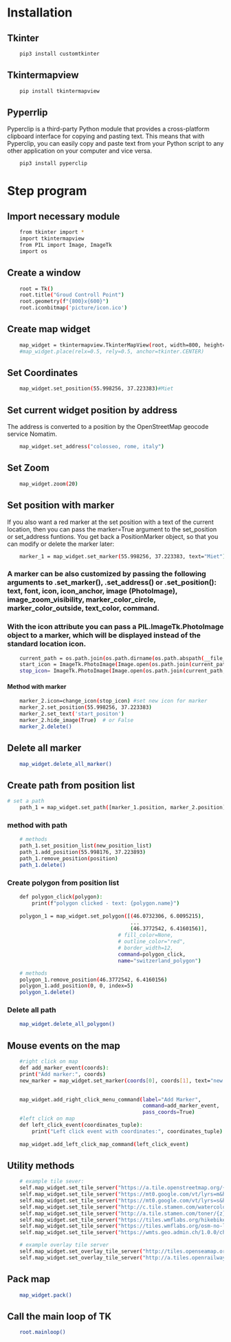# Installation 

## Tkinter
```sh
    pip3 install customtkinter
```
## Tkintermapview
```sh
    pip install tkintermapview 
```

## Pyperrlip
Pyperclip is a third-party Python module that provides a cross-platform clipboard interface for copying and pasting text. This means that with Pyperclip, you can easily copy and paste text from your Python script to any other application on your computer and vice versa.
```sh
    pip3 install pyperclip 
```

# Step program
## Import necessary module
```sh
    from tkinter import *
    import tkintermapview 
    from PIL import Image, ImageTk
    import os
```
## Create a window
```sh
    root = Tk()
    root.title("Groud Controll Point")
    root.geometry(f"{800}x{600}")
    root.iconbitmap('picture/icon.ico')
```
## Create map widget
```sh
    map_widget = tkintermapview.TkinterMapView(root, width=800, height=600, corner_radius=0)
    #map_widget.place(relx=0.5, rely=0.5, anchor=tkinter.CENTER)
```
## Set Coordinates
```sh
    map_widget.set_position(55.998256, 37.223383)#Miet
```
## Set current widget position by address
The address is converted to a position by the OpenStreetMap geocode service Nomatim.

```sh
    map_widget.set_address("colosseo, rome, italy")
```

## Set Zoom
```sh
    map_widget.zoom(20)
```
## Set position with marker
If you also want a red marker at the set position with a text of the current location, then you can pass the marker=True argument to the set_position or set_address funtions. You get back a PositionMarker object, so that you can modify or delete the marker later:
```sh
    marker_1 = map_widget.set_marker(55.998256, 37.223383, text="Miet")
```
### A marker can be also customized by passing the following arguments to .set_marker(), .set_address() or .set_position(): text, font, icon, icon_anchor, image (PhotoImage), image_zoom_visibility, marker_color_circle, marker_color_outside, text_color, command.
### With the icon attribute you can pass a PIL.ImageTk.PhotoImage object to a marker, which will be displayed instead of the standard location icon.
```sh
    current_path = os.path.join(os.path.dirname(os.path.abspath(__file__)))
    start_icon = ImageTk.PhotoImage(Image.open(os.path.join(current_path, "images", "start_icon.png")).resize((30, 40)))
    stop_icon= ImageTk.PhotoImage(Image.open(os.path.join(current_path, "images", "stop_icon.png")).resize((30, 40)))
```
#### Method with marker
```sh
    marker_2.icon=change_icon(stop_icon) #set new icon for marker
    marker_2.set_position(55.998256, 37.223383)
    marker_2.set_text('start_positon')
    marker_2.hide_image(True)  # or False
    marker_2.delete()
```

## Delete all marker 
``` sh
    map_widget.delete_all_marker()
```

## Create path from position list
```sh
# set a path
    path_1 = map_widget.set_path([marker_1.position, marker_2.position])
```
### method with path
```sh
    # methods
    path_1.set_position_list(new_position_list)
    path_1.add_position(55.998176, 37.223893)
    path_1.remove_position(position)
    path_1.delete()
```
### Create polygon from position list
```sh
    def polygon_click(polygon):
        print(f"polygon clicked - text: {polygon.name}")
        
    polygon_1 = map_widget.set_polygon([(46.0732306, 6.0095215),
                                        ...
                                        (46.3772542, 6.4160156)],
                                    # fill_color=None,
                                    # outline_color="red",
                                    # border_width=12,
                                    command=polygon_click,
                                    name="switzerland_polygon")

    # methods
    polygon_1.remove_position(46.3772542, 6.4160156)
    polygon_1.add_position(0, 0, index=5)
    polygon_1.delete()
```
### Delete all path 
```sh
    map_widget.delete_all_polygon()
```
## Mouse events on the map
```sh
    #right click on map 
    def add_marker_event(coords):
    print("Add marker:", coords)
    new_marker = map_widget.set_marker(coords[0], coords[1], text="new marker")
    

    map_widget.add_right_click_menu_command(label="Add Marker",
                                            command=add_marker_event,
                                            pass_coords=True)
    #left click on map
    def left_click_event(coordinates_tuple):
        print("Left click event with coordinates:", coordinates_tuple)
        
    map_widget.add_left_click_map_command(left_click_event)
```

## Utility methods
```sh
    # example tile sever:
    self.map_widget.set_tile_server("https://a.tile.openstreetmap.org/{z}/{x}/{y}.png")  # OpenStreetMap (default)
    self.map_widget.set_tile_server("https://mt0.google.com/vt/lyrs=m&hl=en&x={x}&y={y}&z={z}&s=Ga", max_zoom=22)  # google normal
    self.map_widget.set_tile_server("https://mt0.google.com/vt/lyrs=s&hl=en&x={x}&y={y}&z={z}&s=Ga", max_zoom=22)  # google satellite
    self.map_widget.set_tile_server("http://c.tile.stamen.com/watercolor/{z}/{x}/{y}.png")  # painting style
    self.map_widget.set_tile_server("http://a.tile.stamen.com/toner/{z}/{x}/{y}.png")  # black and white
    self.map_widget.set_tile_server("https://tiles.wmflabs.org/hikebike/{z}/{x}/{y}.png")  # detailed hiking
    self.map_widget.set_tile_server("https://tiles.wmflabs.org/osm-no-labels/{z}/{x}/{y}.png")  # no labels
    self.map_widget.set_tile_server("https://wmts.geo.admin.ch/1.0.0/ch.swisstopo.pixelkarte-farbe/default/current/3857/{z}/{x}/{y}.jpeg")  # swisstopo map

    # example overlay tile server
    self.map_widget.set_overlay_tile_server("http://tiles.openseamap.org/seamark//{z}/{x}/{y}.png")  # sea-map overlay
    self.map_widget.set_overlay_tile_server("http://a.tiles.openrailwaymap.org/standard/{z}/{x}/{y}.png")  # railway infrastructure
```



## Pack map
```sh
    map_widget.pack()
```
## Call the main loop of TK
```sh
    root.mainloop()
```